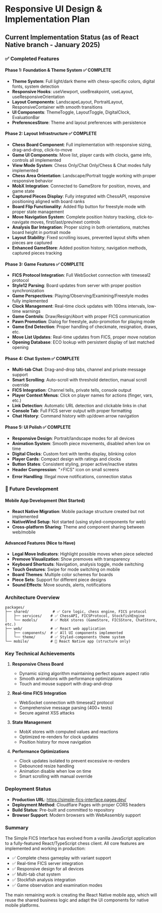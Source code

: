# Responsive UI Design & Implementation Plan

## Current Implementation Status (as of React Native branch - January 2025)

### ✅ Completed Features

#### Phase 1: Foundation & Theme System ✅ COMPLETE
- **Theme System**: Full light/dark theme with chess-specific colors, digital fonts, system detection
- **Responsive Hooks**: useViewport, useBreakpoint, useLayout, useResponsiveOrientation
- **Layout Components**: LandscapeLayout, PortraitLayout, ResponsiveContainer with smooth transitions
- **UI Components**: ThemeToggle, LayoutToggle, DigitalClock, EvaluationBar
- **PreferencesStore**: Theme and layout preferences with persistence

#### Phase 2: Layout Infrastructure ✅ COMPLETE
- **Chess Board Component**: Full implementation with responsive sizing, drag-and-drop, click-to-move
- **Game UI Components**: Move list, player cards with clocks, game info, controls all implemented
- **View Mode System**: Chess Only/Chat Only/Chess & Chat modes fully implemented
- **Chess Area Orientation**: Landscape/Portrait toggle working with proper responsive behavior
- **MobX Integration**: Connected to GameStore for position, moves, and game state
- **Captured Pieces Display**: Fully integrated with ChessAPI, responsive positioning aligned with board ranks
- **Board Flip Functionality**: Added flip button for freestyle mode with proper state management
- **Move Navigation System**: Complete position history tracking, click-to-navigate moves, first/last/prev/next controls
- **Analysis Bar Integration**: Proper sizing in both orientations, matches board height in portrait mode
- **Layout Stability**: Fixed scrolling issues, prevented layout shifts when pieces are captured
- **Enhanced GameStore**: Added position history, navigation methods, captured pieces tracking

#### Phase 3: Game Features ✅ COMPLETE
- **FICS Protocol Integration**: Full WebSocket connection with timeseal2 protocol
- **Style12 Parsing**: Board updates from server with proper position synchronization
- **Game Perspectives**: Playing/Observing/Examining/Freestyle modes fully implemented
- **Clock Management**: Real-time clock updates with 100ms intervals, low-time warnings
- **Game Controls**: Draw/Resign/Abort with proper FICS communication
- **Pawn Promotion**: Dialog for freestyle, auto-promotion for playing mode
- **Game End Detection**: Proper handling of checkmate, resignation, draws, etc.
- **Move List Updates**: Real-time updates from FICS, proper move notation
- **Opening Database**: ECO lookup with persistent display of last matched opening

#### Phase 4: Chat System ✅ COMPLETE
- **Multi-tab Chat**: Drag-and-drop tabs, channel and private message support
- **Smart Scrolling**: Auto-scroll with threshold detection, manual scroll override
- **FICS Integration**: Channel tells, private tells, console output
- **Player Context Menus**: Click on player names for actions (finger, vars, etc.)
- **Link Detection**: Automatic URL detection and clickable links in chat
- **Console Tab**: Full FICS server output with proper formatting
- **Chat History**: Command history with up/down arrow navigation

#### Phase 5: UI Polish ✅ COMPLETE
- **Responsive Design**: Portrait/landscape modes for all devices
- **Animation System**: Smooth piece movements, disabled when low on time
- **Digital Clocks**: Custom font with tenths display, blinking colon
- **Player Cards**: Compact design with ratings and clocks
- **Button States**: Consistent styling, proper active/inactive states
- **Header Compression**: "⚡FICS" icon on small screens
- **Error Handling**: Illegal move notifications, connection status

### 📅 Future Development

#### Mobile App Development (Not Started)
- **React Native Migration**: Mobile package structure created but not implemented
- **NativeWind Setup**: Not started (using styled-components for web)
- **Cross-platform Sharing**: Theme and component sharing between web/mobile

#### Advanced Features (Nice to Have)
- **Legal Move Indicators**: Highlight possible moves when piece selected
- **Premove Visualization**: Show premoves with transparency
- **Keyboard Shortcuts**: Navigation, analysis toggle, mode switching
- **Touch Gestures**: Swipe for mode switching on mobile
- **Board Themes**: Multiple color schemes for boards
- **Piece Sets**: Support for different piece designs
- **Sound Effects**: Move sounds, alerts, notifications

### Architecture Overview

```
packages/
├── shared/           # ✅ Core logic, chess engine, FICS protocol
│   ├── services/    # ✅ ChessAPI, FICSProtocol, StockfishEngine
│   └── models/      # ✅ MobX stores (GameStore, FICSStore, ChatStore, etc.)
├── web/             # ✅ React web application
│   ├── components/  # ✅ All UI components implemented
│   └── theme/       # ✅ Styled-components theme system
└── mobile/          # 📅 React Native app (structure only)
```

### Key Technical Achievements

1. **Responsive Chess Board**
   - Dynamic sizing algorithm maintaining perfect square aspect ratio
   - Smooth animations with performance optimizations
   - Touch and mouse support with drag-and-drop

2. **Real-time FICS Integration**
   - WebSocket connection with timeseal2 protocol
   - Comprehensive message parsing (400+ tests)
   - Secure against XSS attacks

3. **State Management**
   - MobX stores with computed values and reactions
   - Optimized re-renders for clock updates
   - Position history for move navigation

4. **Performance Optimizations**
   - Clock updates isolated to prevent excessive re-renders
   - Debounced resize handling
   - Animation disable when low on time
   - Smart scrolling with manual override

### Deployment Status

- **Production URL**: https://simple-fics-interface.pages.dev/
- **Deployment Method**: Cloudflare Pages with proper CORS headers
- **Build Status**: Pre-built and committed to repository
- **Browser Support**: Modern browsers with WebAssembly support

### Summary

The Simple FICS Interface has evolved from a vanilla JavaScript application to a fully-featured React/TypeScript chess client. All core features are implemented and working in production:

- ✅ Complete chess gameplay with variant support
- ✅ Real-time FICS server integration
- ✅ Responsive design for all devices
- ✅ Multi-tab chat system
- ✅ Stockfish analysis integration
- ✅ Game observation and examination modes

The main remaining work is creating the React Native mobile app, which will reuse the shared business logic and adapt the UI components for native mobile platforms.